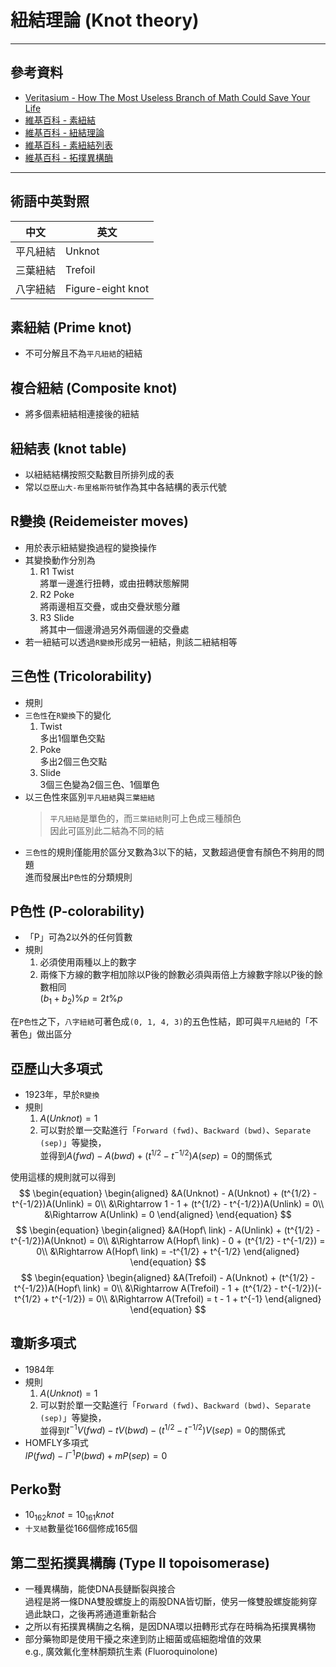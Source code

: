 # 紐結理論 (Knot theory)

---

## 參考資料

* [Veritasium - How The Most Useless Branch of Math Could Save Your Life](https://youtu.be/8DBhTXM_Br4?si=wH7gK8Qd4Eo-VDKY)
* [維基百科 - 素紐結](https://zh.wikipedia.org/zh-tw/%E7%B4%A0%E7%BA%BD%E7%BB%93)
* [維基百科 - 紐結理論](https://zh.wikipedia.org/zh-tw/%E7%B4%90%E7%B5%90%E7%90%86%E8%AB%96)
* [維基百科 - 素紐結列表](https://zh.wikipedia.org/zh-tw/%E7%B4%A0%E7%B4%90%E7%B5%90%E5%88%97%E8%A1%A8)
* [維基百科 - 拓撲異構酶](https://zh.wikipedia.org/zh-tw/%E6%8B%93%E6%92%B2%E7%95%B0%E6%A7%8B%E9%85%B6)

---

## 術語中英對照

|中文|英文|
|---|---|
|平凡紐結|Unknot|
|三葉紐結|Trefoil|
|八字紐結|Figure-eight knot|

## 素紐結 (Prime knot)

* 不可分解且不為`平凡紐結`的紐結

## 複合紐結 (Composite knot)

* 將多個素紐結相連接後的紐結

## 紐結表 (knot table)

* 以紐結結構按照交點數目所排列成的表
* 常以`亞歷山大-布里格斯符號`作為其中各結構的表示代號

## R變換 (Reidemeister moves)

* 用於表示紐結變換過程的變換操作
* 其變換動作分別為
	1. R1 Twist  
	將單一邊進行扭轉，或由扭轉狀態解開
	2. R2 Poke  
	將兩邊相互交疊，或由交疊狀態分離
	3. R3 Slide  
	將其中一個邊滑過另外兩個邊的交疊處
* 若一紐結可以透過`R變換`形成另一紐結，則該二紐結相等

## 三色性 (Tricolorability)

* 規則
* `三色性`在`R變換`下的變化
	1. Twist  
	多出1個單色交點
	2. Poke  
	多出2個三色交點
	3. Slide  
	3個三色變為2個三色、1個單色
* 以三色性來區別`平凡紐結`與`三葉紐結`
	> `平凡紐結`是單色的，而`三葉紐結`則可上色成三種顏色  
	> 因此可區別此二結為不同的結
* `三色性`的規則僅能用於區分叉數為3以下的結，叉數超過便會有顏色不夠用的問題  
進而發展出`P色性`的分類規則

## P色性 (P-colorability)

* 「P」可為2以外的任何質數
* 規則
	1. 必須使用兩種以上的數字
	2. 兩條下方線的數字相加除以P後的餘數必須與兩倍上方線數字除以P後的餘數相同  
	$(b_1 + b_2)\%p = 2t\%p$

在`P色性`之下，`八字紐結`可著色成`(0, 1, 4, 3)`的五色性結，即可與`平凡紐結`的「不著色」做出區分

## 亞歷山大多項式

* 1923年，早於`R變換`
* 規則
	1. $A(Unknot) = 1$
	2. 可以對於單一交點進行「`Forward (fwd)`、`Backward (bwd)`、`Separate (sep)`」等變換，  
	並得到$A(fwd) - A(bwd) + (t^{1/2} - t^{-1/2})A(sep) = 0$的關係式

使用這樣的規則就可以得到
$$
\begin{equation}
\begin{aligned}
	&A(Unknot) - A(Unknot) + (t^{1/2} - t^{-1/2})A(Unlink) = 0\\
	&\Rightarrow 1 - 1 + (t^{1/2} - t^{-1/2})A(Unlink) = 0\\
	&\Rightarrow A(Unlink) = 0
\end{aligned}
\end{equation}
$$
$$
\begin{equation}
\begin{aligned}
	&A(Hopf\ link) - A(Unlink) + (t^{1/2} - t^{-1/2})A(Unknot) = 0\\
	&\Rightarrow A(Hopf\ link) - 0 + (t^{1/2} - t^{-1/2}) = 0\\
	&\Rightarrow A(Hopf\ link) = -t^{1/2} + t^{-1/2}
\end{aligned}
\end{equation}
$$
$$
\begin{equation}
\begin{aligned}
	&A(Trefoil) - A(Unknot) + (t^{1/2} - t^{-1/2})A(Hopf\ link) = 0\\
	&\Rightarrow A(Trefoil) - 1 + (t^{1/2} - t^{-1/2})(-t^{1/2} + t^{-1/2}) = 0\\
	&\Rightarrow A(Trefoil) = t - 1 + t^{-1}
\end{aligned}
\end{equation}
$$

## 瓊斯多項式

* 1984年
* 規則
	1. $A(Unknot) = 1$
	2. 可以對於單一交點進行「`Forward (fwd)`、`Backward (bwd)`、`Separate (sep)`」等變換，  
	並得到$t^{-1}V(fwd) - tV(bwd) - (t^{1/2} - t^{-1/2})V(sep) = 0$的關係式
* HOMFLY多項式  
$lP(fwd) - l^{-1}P(bwd) + mP(sep) = 0$

## Perko對

* $10_{162}knot = 10_{161}knot$
* `十叉結`數量從166個修成165個

## 第二型拓撲異構酶 (Type II topoisomerase)

* 一種異構酶，能使DNA長鏈斷裂與接合  
過程是將一條DNA雙股螺旋上的兩股DNA皆切斷，使另一條雙股螺旋能夠穿過此缺口，之後再將通道重新黏合
* 之所以有拓撲異構酶之名稱，是因DNA環以扭轉形式存在時稱為拓撲異構物
* 部分藥物即是使用干擾之來達到防止細菌或癌細胞增值的效果  
e.g., 廣效氟化奎林酮類抗生素 (Fluoroquinolone)